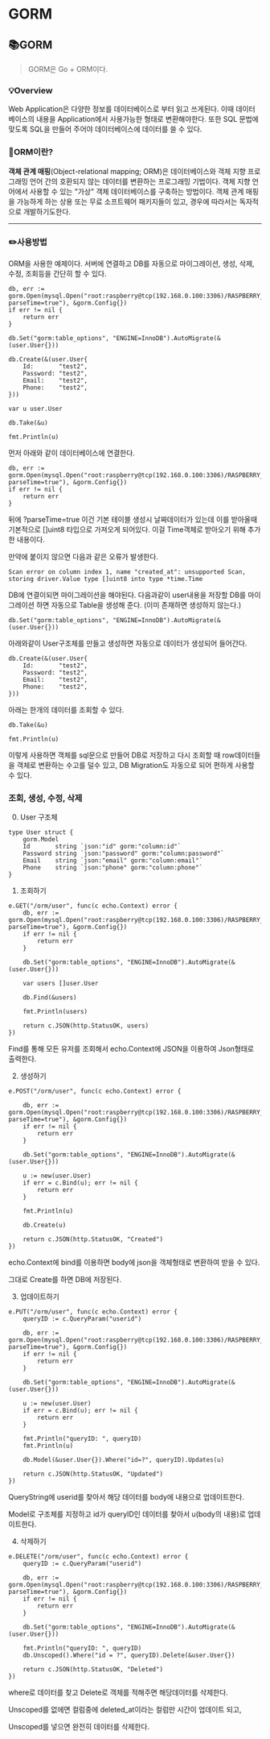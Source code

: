 # GORM



## :books:GORM

> GORM은 Go + ORM이다.

### :bulb:Overview

Web Application은 다양한 정보를 데이터베이스로 부터 읽고 쓰게된다. 이때 데이터베이스의 내용을 Application에서 사용가능한 형태로 변환해야한다. 또한 SQL 문법에 맞도록 SQL을 만들어 주어야 데이터베이스에 데이터를 쓸 수 있다.



### :mag_right:ORM이란?

**객체 관계 매핑**(Object-relational mapping; ORM)은 데이터베이스와 객체 지향 프로그래밍 언어 간의 호환되지 않는 데이터를 변환하는 프로그래밍 기법이다. 객체 지향 언어에서 사용할 수 있는 "가상" 객체 데이터베이스를 구축하는 방법이다. 객체 관계 매핑을 가능하게 하는 상용 또는 무료 소프트웨어 패키지들이 있고, 경우에 따라서는 독자적으로 개발하기도한다.



---



### :pencil2:사용방법



ORM을 사용한 예제이다. 서버에 연결하고 DB를 자동으로 마이그레이션, 생성, 삭제, 수정, 조회등을 간단히 할 수 있다.

```
db, err := gorm.Open(mysql.Open("root:raspberry@tcp(192.168.0.100:3306)/RASPBERRY_SERVER?parseTime=true"), &gorm.Config{})
if err != nil {
    return err
}

db.Set("gorm:table_options", "ENGINE=InnoDB").AutoMigrate(&(user.User{}))

db.Create(&(user.User{
    Id:       "test2",
    Password: "test2",
    Email:    "test2",
    Phone:    "test2",
}))

var u user.User

db.Take(&u)

fmt.Println(u)
```

먼저 아래와 같이 데이터베이스에 연결한다.

```
db, err := gorm.Open(mysql.Open("root:raspberry@tcp(192.168.0.100:3306)/RASPBERRY_SERVER?parseTime=true"), &gorm.Config{})
if err != nil {
    return err
}
```

뒤에 ?parseTime=true 이건 기본 테이블 생성시 날짜데이터가 있는데 이를 받아올때 기본적으로 []uint8 타입으로 가져오게 되어있다. 이걸 Time객체로 받아오기 위해 추가한 내용이다.

만약에 붙이지 않으면 다음과 같은 오류가 발생한다.

```
Scan error on column index 1, name "created_at": unsupported Scan, storing driver.Value type []uint8 into type *time.Time
```

DB에 연결이되면 마이그레이션을 해야된다. 다음과같이 user내용을 저장할 DB를 마이그레이션 하면 자동으로 Table을 생성해 준다. (이미 존재하면 생성하지 않는다.)

```
db.Set("gorm:table_options", "ENGINE=InnoDB").AutoMigrate(&(user.User{}))
```

아래와같이 User구조체를 만들고 생성하면 자동으로 데이터가 생성되어 들어간다.

```
db.Create(&(user.User{
    Id:       "test2",
    Password: "test2",
    Email:    "test2",
    Phone:    "test2",
}))
```

아래는 한개의 데이터를 조회할 수 있다.

```
db.Take(&u)

fmt.Println(u)
```

이렇게 사용하면 객체를 sql문으로 만들어 DB로 저장하고 다시 조회할 때 row데이터들을 객체로 변환하는 수고를 덜수 있고, DB Migration도 자동으로 되어 편하게 사용할 수 있다.





### 조회, 생성, 수정, 삭제



0. User 구조체

```
type User struct {
    gorm.Model
    Id       string `json:"id" gorm:"column:id"`
    Password string `json:"password" gorm:"column:password"`
    Email    string `json:"email" gorm:"column:email"`
    Phone    string `json:"phone" gorm:"column:phone"`
}
```

1. 조회하기

```
e.GET("/orm/user", func(c echo.Context) error {
    db, err := gorm.Open(mysql.Open("root:raspberry@tcp(192.168.0.100:3306)/RASPBERRY_SERVER?parseTime=true"), &gorm.Config{})
    if err != nil {
        return err
    }

    db.Set("gorm:table_options", "ENGINE=InnoDB").AutoMigrate(&(user.User{}))

    var users []user.User

    db.Find(&users)

    fmt.Println(users)

    return c.JSON(http.StatusOK, users)
})
```

Find를 통해 모든 유저를 조회해서 echo.Context에 JSON을 이용하여 Json형태로 출력한다.

2. 생성하기

```
e.POST("/orm/user", func(c echo.Context) error {

    db, err := gorm.Open(mysql.Open("root:raspberry@tcp(192.168.0.100:3306)/RASPBERRY_SERVER?parseTime=true"), &gorm.Config{})
    if err != nil {
        return err
    }

    db.Set("gorm:table_options", "ENGINE=InnoDB").AutoMigrate(&(user.User{}))

    u := new(user.User)
    if err = c.Bind(u); err != nil {
        return err
    }

    fmt.Println(u)

    db.Create(u)

    return c.JSON(http.StatusOK, "Created")
})
```

echo.Context에 bind를 이용하면 body에 json을 객체형태로 변환하여 받을 수 있다.

그대로 Create를 하면 DB에 저장된다.

3. 업데이트하기

```
e.PUT("/orm/user", func(c echo.Context) error {
    queryID := c.QueryParam("userid")

    db, err := gorm.Open(mysql.Open("root:raspberry@tcp(192.168.0.100:3306)/RASPBERRY_SERVER?parseTime=true"), &gorm.Config{})
    if err != nil {
        return err
    }

    db.Set("gorm:table_options", "ENGINE=InnoDB").AutoMigrate(&(user.User{}))

    u := new(user.User)
    if err = c.Bind(u); err != nil {
        return err
    }

    fmt.Println("queryID: ", queryID)
    fmt.Println(u)

    db.Model(&user.User{}).Where("id=?", queryID).Updates(u)

    return c.JSON(http.StatusOK, "Updated")
})
```

QueryString에 userid를 찾아서 해당 데이터를 body에 내용으로 업데이트한다.

Model로 구조체를 지정하고 id가 queryID인 데이터를 찾아서 u(body의 내용)로 업데이트한다.

4. 삭제하기

```
e.DELETE("/orm/user", func(c echo.Context) error {
    queryID := c.QueryParam("userid")

    db, err := gorm.Open(mysql.Open("root:raspberry@tcp(192.168.0.100:3306)/RASPBERRY_SERVER?parseTime=true"), &gorm.Config{})
    if err != nil {
        return err
    }

    db.Set("gorm:table_options", "ENGINE=InnoDB").AutoMigrate(&(user.User{}))

    fmt.Println("queryID: ", queryID)
    db.Unscoped().Where("id = ?", queryID).Delete(&user.User{})

    return c.JSON(http.StatusOK, "Deleted")
})
```

where로 데이터를 찾고 Delete로 객체를 적해주면 해당데이터를 삭제한다.

Unscoped를 없에면 컬럼중에 deleted_at이라는 컬럼만 시간이 업데이트 되고,

Unscoped를 넣으면 완전히 데이터를 삭제한다.
